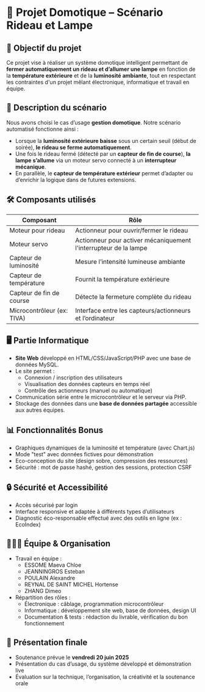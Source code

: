 # 🌙 Projet Domotique – Scénario Rideau et Lampe

## 🎯 Objectif du projet

Ce projet vise à réaliser un système domotique intelligent permettant de **fermer automatiquement un rideau et d’allumer une lampe** en fonction de la **température extérieure** et de la **luminosité ambiante**, tout en respectant les contraintes d'un projet mêlant électronique, informatique et travail en équipe.

## 🧩 Description du scénario

Nous avons choisi le cas d’usage **gestion domotique**. Notre scénario automatisé fonctionne ainsi :

- Lorsque la **luminosité extérieure baisse** sous un certain seuil (début de soirée), **le rideau se ferme automatiquement**.
- Une fois le rideau fermé (détecté par un **capteur de fin de course**), **la lampe s’allume** via un moteur servo connecté à un **interrupteur mécanique**.
- En parallèle, le **capteur de température extérieur** permet d’adapter ou d’enrichir la logique dans de futures extensions.

## 🛠️ Composants utilisés

| Composant                 | Rôle                                                                 |
|--------------------------|----------------------------------------------------------------------|
| Moteur pour rideau        | Actionneur pour ouvrir/fermer le rideau                               |
| Moteur servo              | Actionneur pour activer mécaniquement l'interrupteur de la lampe      |
| Capteur de luminosité     | Mesure l’intensité lumineuse ambiante                                 |
| Capteur de température    | Fournit la température extérieure                                     |
| Capteur de fin de course  | Détecte la fermeture complète du rideau                               |
| Microcontrôleur (ex: TIVA) | Interface entre les capteurs/actionneurs et l’ordinateur              |

## 🖥️ Partie Informatique

- **Site Web** développé en HTML/CSS/JavaScript/PHP avec une base de données MySQL.
- Le site permet :
  - Connexion / inscription des utilisateurs
  - Visualisation des données capteurs en temps réel
  - Contrôle des actionneurs (manuel ou automatique)
- Communication série entre le microcontrôleur et le serveur via PHP.
- Stockage des données dans une **base de données partagée** accessible aux autres équipes.

## 📊 Fonctionnalités Bonus

- Graphiques dynamiques de la luminosité et température (avec Chart.js)
- Mode "test" avec données fictives pour démonstration
- Eco-conception du site (design sobre, compression des ressources)
- Sécurité : mot de passe hashé, gestion des sessions, protection CSRF

## 🔒 Sécurité et Accessibilité

- Accès sécurisé par login
- Interface responsive et adaptée à différents types d’utilisateurs
- Diagnostic éco-responsable effectué avec des outils en ligne (ex : EcoIndex)

## 🧑‍🤝‍🧑 Équipe & Organisation

- Travail en équipe :
  - ESSOME Maeva Chloe
  - JEANNINGROS Esteban
  - POULAIN Alexandre
  - REYNAL DE SAINT MICHEL Hortense
  - ZHANG Dimeo
- Répartition des rôles :
  - Électronique : câblage, programmation microcontrôleur
  - Informatique : développement site web, base de données, design UI
  - Documentation & tests : rédaction du livrable, vérification du bon fonctionnement

## 📅 Présentation finale

- Soutenance prévue le **vendredi 20 juin 2025**
- Présentation du cas d’usage, du système développé et démonstration live
- Évaluation sur la technique, l’organisation, la créativité et la soutenance orale
